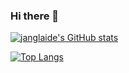 ### Hi there 👋
[![janglaide's GitHub stats](https://github-readme-stats.vercel.app/api?username=janglaide&theme=merko)](https://github.com/janglaide/github-readme-stats)

[![Top Langs](https://github-readme-stats.vercel.app/api/top-langs/?username=janglaide&theme=merko)](https://github.com/janglaide/github-readme-stats)
<!--
**janglaide/janglaide** is a ✨ _special_ ✨ repository because its `README.md` (this file) appears on your GitHub profile.

Here are some ideas to get you started:

- 🔭 I’m currently working on ...
- 🌱 I’m currently learning ...
- 👯 I’m looking to collaborate on ...
- 🤔 I’m looking for help with ...
- 💬 Ask me about ...
- 📫 How to reach me: ...
- 😄 Pronouns: ...
- ⚡ Fun fact: ...
-->
